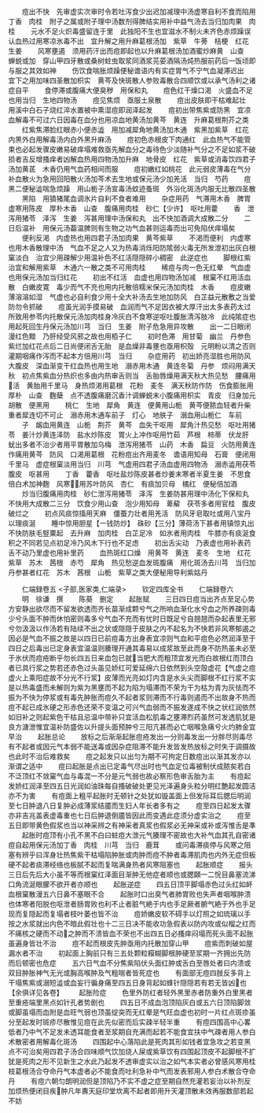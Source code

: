 <!-- { "loadSidebar": true } -->
　　痘出不快　先审虚实次审时令若吐泻食少出迟加减理中汤虚寒自利不食而陷用丁香　肉桂　附子之属或附子理中汤数剂得脾结实用补中益气汤去当归加肉果　肉桂
　　元水不足火炽毒盛留连于里　此独阳不生也宜滋水不制火未齐色赤烦躁误认血热过用寒凉氷毒不出　宜升解之用升麻葛根汤加　紫草　牛蒡　桔梗　红花　生姜
　　风寒壅遏　须用药汗出而痘即起也以升麻葛根汤加酒蜜炒麻黄　山查　蝉蜕或加　穿山甲四牙散或桑树蛀虫取浆同酒浆芫荽酒隔汤炖热服前药后一饭顷即与服之其效如神
　　伤饮食喘胀烦躁便秘谵语内有实症胃气不宁气血凝滞迟出　宜下之用加味四圣散加枳实　黄芩及快斑散人参败毒散合四顺饮或以承气汤利之诸症自平
　　食停滞或腹痛大便臭秽　用保和丸
　　痘色红干燥口渇　火盛血不足也用当归　生地四物汤
　　痘见焦烦　亟服土泉散
　　痘出皮肤即干枯难起壮　用溪中白石子烧红淬水置被中熏湿痘即润泽起发
　　痘初出带焦紫或防黑　宜凉血解毒不可过六日因毒在血分也用凉血地黄汤加黄芩　黄连　升麻葛根荆芥之类
　　红紫焦滞脸红眼赤小便赤澁　用加减犀角地黄汤加木通　紫黑加紫草　红花　内黑外白用解毒汤内白外黑升麻汤
　　痘初色赤根皮下肉通红　此血热气不能管束也必起发骤皮嫩易破痒塌难救亟先解血分之毒待色少淡随补气分之不足如浆不破损者吉反增搔痒者凶解血热用四物汤加升麻　地骨皮　红花　紫草或消毒饮四君子汤加黄茋　木香仍用气血药相间而服
　　痘初嫩红如桃花　此元弱皮薄毒在气分补血散火为急用回阳散火汤加芩术去生地或保元汤少加羌活　当归　芍药
　　痘黑二便秘澁喘急烦躁　用山栀子汤宣毒汤蚊迹蚤斑　外浴化斑汤内服无比散四圣散
　　黑陷　用獖猪尾血调氷片自利不食者难用
　　杂症用药　气滞用木香　脾胃虚寒用陈皮　厚朴木香　山查　腹痛用肉桂　砂仁【少许】　呕吐用藿
　　香　泄泻用猪苓　泽泻　生姜　泻甚用理中汤保和丸　出不快加酒调大成散二分
　　二日后温补　用保元汤葢温脾则有生物之功气血甚则运毒而出可免陷伏痒塌矣
　　便利反渇　内虚热也用四君子汤加肉果　黄芩紫草
　　不渇而便利　内虚寒也用木香散理中汤　气血不足之人又为热毒消烁阳防隂弱火毒无所发泄初出灰白根窠淡白　治宜少用疎解少用温补色不红活隠隠碎小稠密　此逆症也
　　脚根红紫　治宜和解用紫草　木通六一散之类不可用肉桂
　　稀痘与肉一色无红晕　气血虚也用保元汤加当归红花
　　初出不红活　血虚也用四物汤加减　根窠不红用活血散　白嫩皮寛　毒少而气不充也用内托散倍糯米保元汤加肉桂　木香
　　痘皮嫩薄溶溶如湿　气虚也必自利食少用十全大补汤去生地加防风　白芷益元散敷之当爱防勿令抓破
　　痘虽光润手摸易破　血润而气不足因衣被大厚汗出太多表药太过所致用参苓内托散保元汤加肉桂身冷灰白不食寒逆呕吐腹胀清泻肢冷　此纯隂症也用起死回生丹保元汤加川芎　当归　生姜　附子危急用异攻散
　　出一二日眼闭漫红色黯　乃肝经受风邪之故也用栢子仁
　　初时色滞　用甘菊　幽兰　丹参色紫烂加红花点后二日尚便闭舌无胎　是血燥非毒壅也亟用枳殻　元明粉以清之否则灌期咽痛作泻而不起本方倍用川芎　当归
　　杂症用药　初出娇亮湿胜也用防风　大腹皮　深血渐变干红血热也用生地　溺赤用木通　黄连冬菊　丹参　烦闷用满天秋　初点焦紫血分热炽也多由内热审舌则当　舌胎唇燥用满天秋大热见愁　腰痛用活　黄胎用千里马　身热烦渇用葛根　花粉　麦冬　满天秋防作防　伤食膨胀用厚朴　山查　麴蘖　点不透腹痛磨沉香汁调蝉蜕末小腹痛用枳实　青皮　归身加元胡散　便黑用
　　桃仁　生地　犀角　黄连　便黄用山栀　黄芩便脓血轻者升柴重者犀连切不可止　溺赤用木通车前子　灯心　地肤子　溺血用山栀仁　车前
　　子　衂血用黄连　山栀　荆芥　黄芩　血失干呕用　犀角汁热见愁　呕吐用猪苓　姜汁炒黄连泽防　盐水炒陈皮　胃火上冲作呕用竹茹　芦根　柿蒂　伏龙肝　蚘出多者不治少者用平胃散加乌梅　泄泻用猪苓　山药　木香　扁豆　火防用黄连　作痛用黄芩　防风　口渇用葛根　花粉痘出齐用麦冬　谵语用知母　石膏　便闭用千里马　虚症根窠淡用当归　川芎　气虚用四君子汤血虚用四物汤　溺赤澁用茯苓　腹皮　呕甚用
　　丁香　藿香　呕吐盐炒陈皮甚者炒姜末寒者半夏生姜　不思食倍白术加神麴　风寒用苏叶防风　杏仁　有痰加贝母　橘红　便秘倍加酒
　　炒当归腹痛用肉桂　砂仁泄泻用猪苓　泽泻　生姜防甚用理中汤化下保和丸　不快用大成散二三分　饮食少用山查　泡少用知母　萆薢　茯苓多者用官桂　腹皮破烂之
　　初点风痰惊搐用天麻　僵蚕力壮者用羌活　防风牙皂取吐或用八宝丹以理痰涎
　　睡中惊用胆星【一钱防炒】　硃砂【三分】薄荷汤下甚者用镇惊丸出不快防肤毛竪粟起　去升麻　加肉桂　白芷足冷　如氷者用肉桂　牛膝亦有痰涎食积之不同若见点初足冷乃风木下行也不足虑
　　初出舌尖动　乃表虚也用补表药舌不动乃里虚也用补里药
　　血热斑红口燥　用黄芩　黄连　麦冬　生地　红花　紫草　苏木　茜根　赤芍　犀角　热见愁逆血发斑腹痛　用化斑汤去川芎　当归加丹参甚者红花　苏木　茜根　山栀　紫草之类大便秘用导利紫姑丹













　　仁端録卷五
<子部,医家类,仁端录>
　　钦定四库全书
　　仁端録卷六
　　明　徐谦　撰
　　陈葵　删定
　　起胀赋
　　三日四日痘当出齐点至足心势方安静出欲尽而不留发欲透而齐长苗渐成颗兮气之所响血渐化水兮血之所养疎则毒少兮头面不肿而休怕密则毒多兮气血不充而有忧时日既足兮自翘翘而杂起表里无邪兮勿汲汲以作汤若有陆续不出之状或隠隠于皮肤之内不起名为不快若非风寒郁遏之因必是气血不振之故是以四日已前痘毒方出身表宜凉则气血和平痘色必然润泽至于四日之后毒出已定身表宜温温则腠理开通其毒易以成浆故至此而身不防热虽未必至于氷伏而痘疮断乎勿长四五日来血包已就当肥大而粗顶宜发光而白故根红而顶白者已具行浆之势若还赤色过头虽见娇红可爱延绵六日依然到头空殻虚花【气虚之痘虚火上乘阳症故不分光不行浆】皮薄而光亮如灯内含是水头尖而脚根不红行浆不实是以热毒盛而未解则为紫为黑壅而不起为陷为塌滞而不荣为干为枯为青为灰怯而不振为不快为停浆或有毒先肿胀而痘久不起者浆则滞而不行毒则遏而不出故身不热而痘不起已成氷硬之形赤色还荣不变温之可兴气血弱而不振发遂成不快之状红润依然如旧补之则起紫色干枯且忌温中带补只宜活血松肌毒之壅滞烈药虽然可发透肌犹是良方溏泄惟宜温补防盛佐以升提头面预肿兮三阳亢甚而必亡咽喉急痛兮火灼肺金宜早治
　　起胀总论
　　放标之后渐渐起胀痘疮发出一分则毒发出一分胖尽则毒尽有不起者或因元气本弱不能送毒或因杂症阻滞不能升发皆发热放标之时失于调摄故也此时不治后难救矣
　　痘之起发只以出匀为期不可拘定日数痘出以渐其发亦以渐谓之适中
　　痘曰起胀是点出已定毒气尽出时也气血定位毒被制伏成脓矣若白不泛顶红不敛窠气血与毒混一不分是元气弱也故必察形色审舌胎为主
　　有痘起发娇红润泽至四五日光润如油珠每自搔破破处更见光泽遍身头粒分明红艶起发圆洁亦不为害
　　有痘面上粗平起胀时无顿针之处犹如镟盖面上但发际耳后腮后明润至七日肿退八日复肿必成薄浆结靥而生妇人年长者多有之
　　痘至四日起发太骤亦非吉兆盖表虚毒重也七日后肿退倒靥皆因此而变遇此症须分虚实治之
　　痘至五日即带黄色假浆也当以神采辨之有神采者真浆也假浆必无神采或补或泻惟舌是凖
　　起胀时痘顶有小孔不黑不白曰蛀痘大泄元气腠理不密故也大补气血其孔自密诸痘自起用保元汤加丁香　肉桂　川芎　当归　鹿茸
　　或问毒滞痰停与风寒之阻塞有辨乎曰浑身壮热焦紫干枯塌陷肿胀或肉肿而痘不肿者毒滞肌肉也内外无症但板硬不起者痰滞经络也板腻不起而复喘满身热者风寒阻塞也
　　起胀顺症
　　报头三日后先后大小虽不等而根窠红泽面目渐肿无他症者顺也或腮頥一二恱目鼻塞流涕口角流涎眼朦不欲开者亦顺也
　　起胀逆症
　　四五日顶平脚塌赤色过头红如衃血根窠散漫五六日鼻不塞眼不合
　　起胀时口出臭气者肺胃败也失声者咽喉肿溃也体寒者阳脱也呕泄者肠胃败也利不止者脏气絶于内也手足厥者腑气絶于外也手足现而复隠起而复塌者枝叶萎也皆不治
　　痘娇嫩皮软不碍手以灯照之如琉璃以手按之水浆就出内色不暗此假壮也十二三日决不能收功急假表以防内攻或似榴之红而不痛核之硬而不动之肿而不溃皆血不荣也不出四五日必搔痒闷塌而死头面不起胀虽遍身皆壮不治
　　痘不起而根皮先肿亟用内托散加穿山甲
　　痘紫而刺破如屋漏水者不治
　　初起面上胸前只有三五处颗粒糢糊脚根肿硬至浆期一齐拥出先防而后顿密也危症
　　五六日气血不分焦紫陷伏头面红肿或舌白至唇处者曰内溃或双目肿胀神气无光或胸高喉肿及气粗喘者皆死症也
　　有面部无痘四肢反多背上干塌焦紫或溺短澁或血妄行徧身痛至四五日身背起如蜂针隠隠若有若无皆凶也【余俱详见各卷】
　　起胀险症
　　色里外防红者轻外黑里赤者防重外白里黑者至重疮端里黑点如针孔者势剧也
　　四五日不成血泡顶陷灰白或五六日顶陷脚敛或脚虽塌而血附是血旺气弱也顶虽绽突而无红晕是气旺血虚也初时一片红点斑疹虽分至起发时斑疹尽散惟见痘在此先似密而后实疎半轻半重
　　有痘四围高中心畧低者乃中气不足发未透耳能食者至浆期自充满而起若不能食宜扶中气疎者用人参白术散密者用解毒化斑汤
　　四围起中心落陷此是死肉其形如钱者宜急攻之若变黑点不可治矣用四君子汤合四味顺气饮加烧人屎或紫草饮有四围起顶皮不起脚根不扩犹是死肉之形不见新生之水此乃起发不透审虚实以治之如气本实者必曾感风寒用桂枝葛根汤合夺命丹气本虚者必不能食而吐利急补中气而发表邪用人参白术散合夺命丹
　　有痘六朝匀朗明润但是顶陷乃不实不虚之症至期自然充灌若妄治以补剂反加烦热便闭目疾肿凡年夀天庭印堂坎离不起者即用升天灌顶散未效再服数部若起不妨
